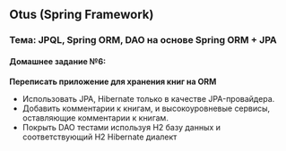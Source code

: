 ## Otus (Spring Framework)
### Тема: JPQL, Spring ORM, DAO на основе Spring ORM + JPA
#### Домашнее задание №6:
**Переписать приложение для хранения книг на ORM**
- Использовать JPA, Hibernate только в качестве
JPA-провайдера.
- Добавить комментарии к книгам, и
высокоуровневые сервисы, оставляющие
комментарии к книгам.
- Покрыть DAO тестами используя H2 базу
данных и соответствующий H2 Hibernate диалект
